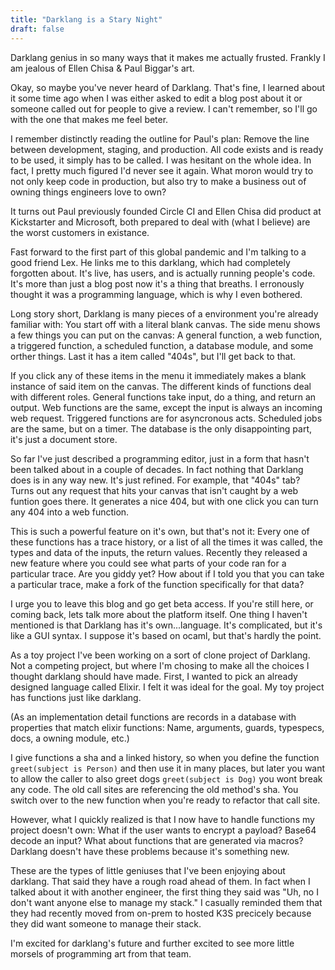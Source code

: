 ```yaml
---
title: "Darklang is a Stary Night"
draft: false
---
```


Darklang genius in so many ways that it makes me actually frusted. Frankly I am jealous of Ellen Chisa & Paul Biggar's art.

Okay, so maybe you've never heard of Darklang. That's fine, I learned about it some time ago when I was either asked to edit a blog post about it or someone called out for people to give a review. I can't remember, so I'll go with the one that makes me feel beter.

I remember distinctly reading the outline for Paul's plan: Remove the line between development, staging, and production. All code exists and is ready to be used, it simply has to be called. I was hesitant on the whole idea. In fact, I pretty much figured I'd never see it again. What moron would try to not only keep code in production, but also try to make a business out of owning things engineers love to own?

It turns out Paul previously founded Circle CI and Ellen Chisa did product at Kickstarter and Microsoft, both prepared to deal with (what I believe) are the worst customers in existance.

Fast forward to the first part of this global pandemic and I'm talking to a good friend Lex. He links me to this darklang, which had completely forgotten about. It's live, has users, and is actually running people's code. It's more than just a blog post now it's a thing that breaths. I erronously thought it was a programming language, which is why I even bothered.

Long story short, Darklang is many pieces of a environment you're already familiar with: You start off with a literal blank canvas. The side menu shows a few things you can put on the canvas: A general function, a web function, a triggered function, a scheduled function, a database module, and some orther things. Last it has a item called "404s", but I'll get back to that.

If you click any of these items in the menu it immediately makes a blank instance of said item on the canvas. The different kinds of functions deal with different roles. General functions take input, do a thing, and return an output. Web functions are the same, except the input is always an incoming web request. Triggered functions are for asyncronous acts. Scheduled jobs are the same, but on a timer. The database is the only disappointing part, it's just a document store.

So far I've just described a programming editor, just in a form that hasn't been talked about in a couple of decades. In fact nothing that Darklang does is in any way new. It's just refined. For example, that "404s" tab? Turns out any request that hits your canvas that isn't caught by a web funtion goes there. It generates a nice 404, but with one click you can turn any 404 into a web function.

This is such a powerful feature on it's own, but that's not it: Every one of these functions has a trace history, or a list of all the times it was called, the types and data of the inputs, the return values. Recently they released a new feature where you could see what parts of your code ran for a particular trace. Are you giddy yet? How about if I told you that you can take a particular trace, make a fork of the function specifically for that data?

I urge you to leave this blog and go get beta access. If you're still here, or coming back, lets talk more about the platform itself. One thing I haven't mentioned is that Darklang has it's own...language. It's complicated, but it's like a GUI syntax. I suppose it's based on ocaml, but that's hardly the point.

As a toy project I've been working on a sort of clone project of Darklang. Not a competing project, but where I'm chosing to make all the choices I thought darklang should have made. First, I wanted to pick an already designed language called Elixir. I felt it was ideal for the goal. My toy project has functions just like darklang.

(As an implementation detail functions are records in a database with properties that match elixir functions: Name, arguments, guards, typespecs, docs, a owning module, etc.)

I give functions a sha and a linked history, so when you define the function `greet(subject is Person)` and then use it in many places, but later you want to allow the caller to also greet dogs `greet(subject is Dog)` you wont break any code. The old call sites are referencing the old method's sha. You switch over to the new function when you're ready to refactor that call site.

However, what I quickly realized is that I now have to handle functions my project doesn't own: What if the user wants to encrypt a payload? Base64 decode an input? What about functions that are generated via macros? Darklang doesn't have these problems because it's something new.

These are the types of little geniuses that I've been enjoying about darklang. That said they have a rough road ahead of them. In fact when I talked about it with another engineer, the first thing they said was "Uh, no I don't want anyone else to manage my stack." I casually reminded them that they had recently moved from on-prem to hosted K3S precicely because they did want someone to manage their stack.

I'm excited for darklang's future and further excited to see more little morsels of programming art from that team.
